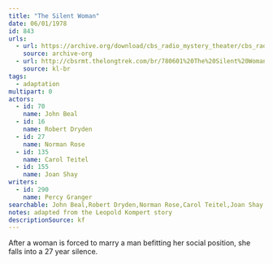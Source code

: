 ```yaml
---
title: "The Silent Woman"
date: 06/01/1978
id: 843
urls: 
  - url: https://archive.org/download/cbs_radio_mystery_theater/cbs_radio_mystery_theater-0801-0850.zip/cbs_radio_mystery_theater-0801-0850%2Fcbsrmt_0843_the_silent_woman.mp3
    source: archive-org
  - url: http://cbsrmt.thelongtrek.com/br/780601%20The%20Silent%20Woman%20-%20WBBM.mp3
    source: kl-br
tags: 
  - adaptation
multipart: 0
actors:  
  - id: 70
    name: John Beal  
  - id: 16
    name: Robert Dryden  
  - id: 27
    name: Norman Rose  
  - id: 135
    name: Carol Teitel  
  - id: 155
    name: Joan Shay
writers:  
  - id: 290
    name: Percy Granger
searchable: John Beal,Robert Dryden,Norman Rose,Carol Teitel,Joan Shay Percy Granger
notes: adapted from the Leopold Kompert story
descriptionSource: kf
---
```

After a woman is forced to marry a man befitting her social position, she falls into a 27 year silence.